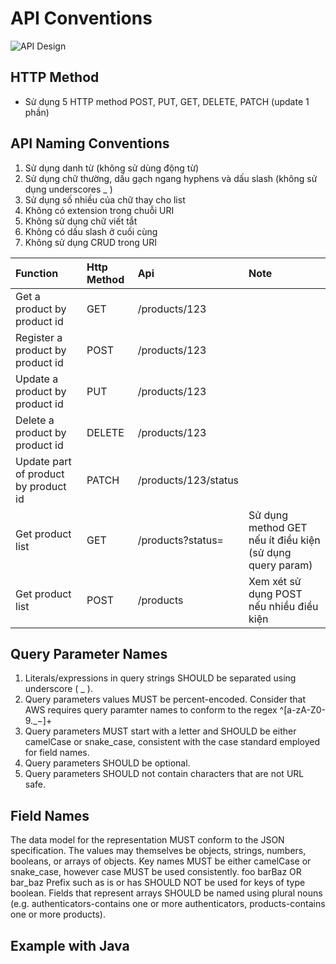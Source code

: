 # API Conventions

 ![API Design](~@assets/images/api-design.jpg)

## HTTP Method

- Sử dụng 5 HTTP method POST, PUT, GET, DELETE, PATCH (update 1 phần)

## API Naming Conventions

1. Sử dụng danh từ (không sử dùng động từ)
2. Sử dụng chữ thường, dấu gạch ngang hyphens và dấu slash (không sử dụng underscores \_ )
3. Sử dụng số nhiều của chữ thay cho list
4. Không có extension trong chuỗi URI
5. Không sử dụng chữ viết tắt
6. Không có dấu slash ở cuối cùng
7. Không sử dụng CRUD trong URI

| Function                             | Http Method | Api                  | Note                                                      |
|:-------------------------------------|:------------|:---------------------|:----------------------------------------------------------|
| Get a product by product id          | GET         | /products/123        |                                                           |
| Register a product by product id     | POST        | /products/123        |                                                           |
| Update a product by product id       | PUT         | /products/123        |                                                           |
| Delete a product by product id       | DELETE      | /products/123        |                                                           |
| Update part of product by product id | PATCH       | /products/123/status |                                                           |
| Get product list                     | GET         | /products?status=    | Sử dụng method GET nếu ít điều kiện (sử dụng query param) |
| Get product list                     | POST        | /products            | Xem xét sử dụng POST nếu nhiều điều kiện                  |

## Query Parameter Names

1. Literals/expressions in query strings SHOULD be separated using underscore ( _ ).
2. Query parameters values MUST be percent-encoded. Consider that AWS requires query paramter names to conform to the regex ^[a-zA-Z0-9._$-]+$
3. Query parameters MUST start with a letter and SHOULD be either camelCase or snake_case, consistent with the case standard employed for field names.
4. Query parameters SHOULD be optional.
5. Query parameters SHOULD not contain characters that are not URL safe.

## Field Names

The data model for the representation MUST conform to the JSON specification.
The values may themselves be objects, strings, numbers, booleans, or arrays of objects.
Key names MUST be either camelCase or snake_case, however case MUST be used consistently.
foo
barBaz OR bar_baz
Prefix such as is or has SHOULD NOT be used for keys of type boolean.
Fields that represent arrays SHOULD be named using plural nouns (e.g. authenticators-contains one or more authenticators, products-contains one or more products).

## Example with Java
